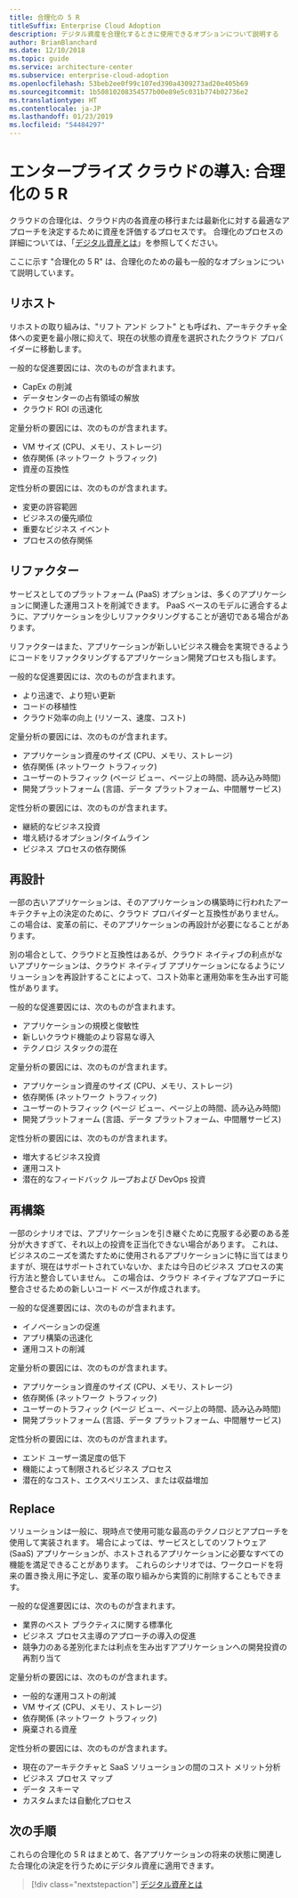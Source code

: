 ```yaml
---
title: 合理化の 5 R
titleSuffix: Enterprise Cloud Adoption
description: デジタル資産を合理化するときに使用できるオプションについて説明する
author: BrianBlanchard
ms.date: 12/10/2018
ms.topic: guide
ms.service: architecture-center
ms.subservice: enterprise-cloud-adoption
ms.openlocfilehash: 53beb2ee0f99c107ed390a4309273ad20e405b69
ms.sourcegitcommit: 1b50810208354577b00e89e5c031b774b02736e2
ms.translationtype: HT
ms.contentlocale: ja-JP
ms.lasthandoff: 01/23/2019
ms.locfileid: "54484297"
---
```

# <a name="enterprise-cloud-adoption-the-5-rs-of-rationalization"></a>エンタープライズ クラウドの導入: 合理化の 5 R

クラウドの合理化は、クラウド内の各資産の移行または最新化に対する最適なアプローチを決定するために資産を評価するプロセスです。 合理化のプロセスの詳細については、「[デジタル資産とは](overview.md)」を参照してください。

ここに示す "合理化の 5 R" は、合理化のための最も一般的なオプションについて説明しています。

## <a name="rehost"></a>リホスト

リホストの取り組みは、"リフト アンド シフト" とも呼ばれ、アーキテクチャ全体への変更を最小限に抑えて、現在の状態の資産を選択されたクラウド プロバイダーに移動します。

一般的な促進要因には、次のものが含まれます。

* CapEx の削減
* データセンターの占有領域の解放
* クラウド ROI の迅速化

定量分析の要因には、次のものが含まれます。

* VM サイズ (CPU、メモリ、ストレージ)
* 依存関係 (ネットワーク トラフィック)
* 資産の互換性

定性分析の要因には、次のものが含まれます。

* 変更の許容範囲
* ビジネスの優先順位
* 重要なビジネス イベント
* プロセスの依存関係

## <a name="refactor"></a>リファクター

サービスとしてのプラットフォーム (PaaS) オプションは、多くのアプリケーションに関連した運用コストを削減できます。 PaaS ベースのモデルに適合するように、アプリケーションを少しリファクタリングすることが適切である場合があります。

リファクターはまた、アプリケーションが新しいビジネス機会を実現できるようにコードをリファクタリングするアプリケーション開発プロセスも指します。

一般的な促進要因には、次のものが含まれます。

* より迅速で、より短い更新
* コードの移植性
* クラウド効率の向上 (リソース、速度、コスト)

定量分析の要因には、次のものが含まれます。

* アプリケーション資産のサイズ (CPU、メモリ、ストレージ)
* 依存関係 (ネットワーク トラフィック)
* ユーザーのトラフィック (ページ ビュー、ページ上の時間、読み込み時間)
* 開発プラットフォーム (言語、データ プラットフォーム、中間層サービス)

定性分析の要因には、次のものが含まれます。

* 継続的なビジネス投資
* 増え続けるオプション/タイムライン
* ビジネス プロセスの依存関係

## <a name="rearchitect"></a>再設計

一部の古いアプリケーションは、そのアプリケーションの構築時に行われたアーキテクチャ上の決定のために、クラウド プロバイダーと互換性がありません。 この場合は、変革の前に、そのアプリケーションの再設計が必要になることがあります。

別の場合として、クラウドと互換性はあるが、クラウド ネイティブの利点がないアプリケーションは、クラウド ネイティブ アプリケーションになるようにソリューションを再設計することによって、コスト効率と運用効率を生み出す可能性があります。

一般的な促進要因には、次のものが含まれます。

* アプリケーションの規模と俊敏性
* 新しいクラウド機能のより容易な導入
* テクノロジ スタックの混在

定量分析の要因には、次のものが含まれます。

* アプリケーション資産のサイズ (CPU、メモリ、ストレージ)
* 依存関係 (ネットワーク トラフィック)
* ユーザーのトラフィック (ページ ビュー、ページ上の時間、読み込み時間)
* 開発プラットフォーム (言語、データ プラットフォーム、中間層サービス)

定性分析の要因には、次のものが含まれます。

* 増大するビジネス投資
* 運用コスト
* 潜在的なフィードバック ループおよび DevOps 投資

## <a name="rebuild"></a>再構築

一部のシナリオでは、アプリケーションを引き継ぐために克服する必要のある差分が大きすぎて、それ以上の投資を正当化できない場合があります。 これは、ビジネスのニーズを満たすために使用されるアプリケーションに特に当てはまりますが、現在はサポートされていないか、または今日のビジネス プロセスの実行方法と整合していません。 この場合は、クラウド ネイティブなアプローチに整合させるための新しいコード ベースが作成されます。

一般的な促進要因には、次のものが含まれます。

* イノベーションの促進
* アプリ構築の迅速化
* 運用コストの削減

定量分析の要因には、次のものが含まれます。

* アプリケーション資産のサイズ (CPU、メモリ、ストレージ)
* 依存関係 (ネットワーク トラフィック)
* ユーザーのトラフィック (ページ ビュー、ページ上の時間、読み込み時間)
* 開発プラットフォーム (言語、データ プラットフォーム、中間層サービス)

定性分析の要因には、次のものが含まれます。

* エンド ユーザー満足度の低下
* 機能によって制限されるビジネス プロセス
* 潜在的なコスト、エクスペリエンス、または収益増加

## <a name="replace"></a>Replace

ソリューションは一般に、現時点で使用可能な最高のテクノロジとアプローチを使用して実装されます。 場合によっては、サービスとしてのソフトウェア (SaaS) アプリケーションが、ホストされるアプリケーションに必要なすべての機能を満足できることがあります。 これらのシナリオでは、ワークロードを将来の置き換え用に予定し、変革の取り組みから実質的に削除することもできます。

一般的な促進要因には、次のものが含まれます。

* 業界のベスト プラクティスに関する標準化
* ビジネス プロセス主導のアプローチの導入の促進
* 競争力のある差別化または利点を生み出すアプリケーションへの開発投資の再割り当て

定量分析の要因には、次のものが含まれます。

* 一般的な運用コストの削減
* VM サイズ (CPU、メモリ、ストレージ)
* 依存関係 (ネットワーク トラフィック)
* 廃棄される資産

定性分析の要因には、次のものが含まれます。

* 現在のアーキテクチャと SaaS ソリューションの間のコスト メリット分析
* ビジネス プロセス マップ
* データ スキーマ
* カスタムまたは自動化プロセス

## <a name="next-steps"></a>次の手順

これらの合理化の 5 R はまとめて、各アプリケーションの将来の状態に関連した合理化の決定を行うためにデジタル資産に適用できます。

> [!div class="nextstepaction"]
> [デジタル資産とは](overview.md)

